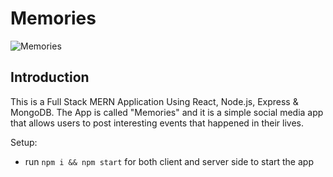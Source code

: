 # Memories

![Memories](https://drive.google.com/file/d/1Fvt8NrxhhNVCKBxEWxwtJvWxpt0dKCzB/view?usp=sharing)

## Introduction 

This is a Full Stack MERN Application Using React, Node.js, Express & MongoDB. The App is called "Memories" and it is a simple social media app that allows users to post interesting events that happened in their lives.

Setup:
- run ```npm i && npm start``` for both client and server side to start the app
